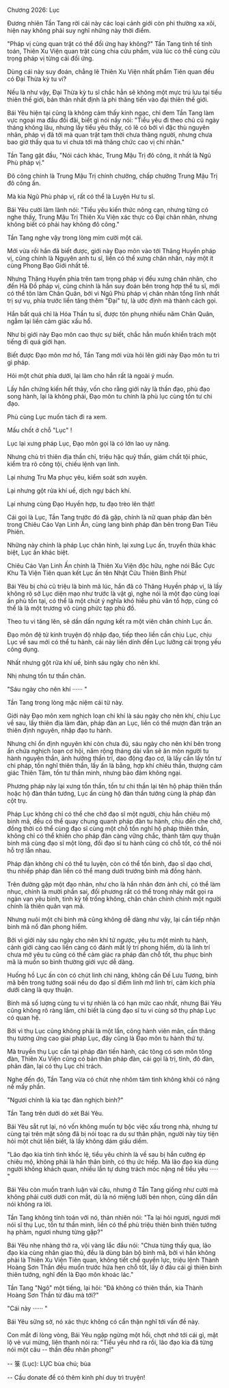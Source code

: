 




Chương 2026: Lục


Đương nhiên Tần Tang rời cái này các loại cảnh giới còn phi thường xa xôi, hiện nay không phải suy nghĩ những này thời điểm.

"Pháp vị cùng quan trật có thể đối ứng hay không?" Tần Tang tinh tế tính toán, Thiên Xu Viện quan trật cùng chia cửu phẩm, vừa lúc có thể cùng cửu trọng pháp vị từng cái đối ứng.

Dùng cái này suy đoán, chẳng lẽ Thiên Xu Viện nhất phẩm Tiên quan đều có Đại Thừa kỳ tu vi?

Nếu là như vậy, Đại Thừa kỳ tu sĩ chắc hẳn sẽ không một mực trú lưu tại tiểu thiên thế giới, bản thân nhất định là phi thăng tiến vào đại thiên thế giới.

Bái Yêu hiện tại cũng là không cảm thấy kinh ngạc, chỉ đem Tần Tang làm vực ngoại ma đầu đối đãi, biết gì nói nấy nói: "Tiểu yêu đi theo chủ cũ ngày tháng không lâu, nhưng lấy tiểu yêu thấy, có lẽ có bởi vì đặc thù nguyên nhân, pháp vị đã tới mà quan trật tạm thời chưa thăng người, nhưng chưa bao giờ thấy qua tu vi chưa tới mà thăng chức cao vị chi nhân."

Tần Tang gật đầu, "Nói cách khác, Trung Mậu Trị đô công, ít nhất là Ngũ Phù pháp vị."

Đô công chính là Trung Mậu Trị chính chưởng, chấp chưởng Trung Mậu Trị đô công ấn.

Mà kia Ngũ Phù pháp vị, rất có thể là Luyện Hư tu sĩ.

Bái Yêu cười làm lành nói: "Tiểu yêu kiến thức nông cạn, nhưng từng có nghe thấy, Trung Mậu Trị Thiên Xu Viện xác thực có Đại chân nhân, nhưng không biết có phải hay không đô công."

Tần Tang nghe vậy trong lòng mỉm cười một cái.

Mới vừa rồi hắn đã biết được, giới này Đạo môn vào tới Thăng Huyền pháp vị, cũng chính là Nguyên anh tu sĩ, liền có thể xưng chân nhân, này một ít cùng Phong Bạo Giới nhất tề.

Nhưng Thăng Huyền phía trên tam trọng pháp vị đều xưng chân nhân, cho đến Hà Đồ pháp vị, cũng chính là hắn suy đoán bên trong hợp thể tu sĩ, mới có thể tôn làm Chân Quân, bởi vì Ngũ Phù pháp vị chân nhân tổng lĩnh nhất trị sự vụ, phía trước liền tăng thêm "Đại" tự, là ước định mà thành cách gọi.

Hắn bất quá chỉ là Hóa Thần tu sĩ, được tôn phụng nhiều năm Chân Quân, ngẫm lại liền cảm giác xấu hổ.

Như bị giới này Đạo môn cao thực sự biết, chắc hẳn muốn khiển trách một tiếng đi quá giới hạn.

Biết được Đạo môn mơ hồ, Tần Tang mới vừa hỏi lên giới này Đạo môn tu trì gì pháp.

Hỏi một chút phía dưới, lại làm cho hắn rất là ngoài ý muốn.

Lấy hắn chứng kiến hết thảy, vốn cho rằng giới này là thần đạo, phù đạo song hành, lại là không phải, Đạo môn tu chính là phù lục cùng tồn tư chi đạo.

Phù cùng Lục muốn tách đi ra xem.

Mấu chốt ở chỗ "Lục" !

Lục lại xưng pháp Lục, Đạo môn gọi là có lớn lao uy năng.

Nhưng chủ trì thiên địa thần chỉ, triệu hặc quỷ thần, giám chất tội phúc, kiểm tra rõ công tội, chiếu lệnh vạn linh.

Lại nhưng Tru Ma phục yêu, kiểm soát sơn xuyên.

Lại nhưng gột rửa khí uế, dịch ngự bách khí.

Lại nhưng cùng Đạo Huyền hợp, tu đạo trèo lên thật!

Cái gọi là Lục, Tần Tang trước đó đã gặp, chính là nữ quan pháp đàn bên trong Chiêu Cáo Vạn Linh Ấn, cùng lang binh pháp đàn bên trong Đan Tiêu Phiên.

Những này chính là pháp Lục chân hình, lại xưng Lục ấn, truyền thừa khác biệt, Lục ấn khác biệt.

Chiêu Cáo Vạn Linh Ấn chính là Thiên Xu Viện độc hữu, nghe nói Bắc Cực Khu Tà Viện Tiên quan kết Lục ấn tên Nhật Cửu Thiên Binh Phù!

Bái Yêu bị chủ cũ triệu là binh mã lúc, hắn đã có Thăng Huyền pháp vị, là lấy không rõ sở Lục diện mạo như trước là vật gì, nghe nói là một đạo cùng loại ấn phù tồn tại, có thể là một chút ý nghĩa khó hiểu phù văn tổ hợp, cũng có thể là là một trương vô cùng phức tạp phù đồ.

Theo tu vi tăng lên, sẽ dần dần ngưng kết ra một viên chân chính Lục ấn.

Đạo môn đệ tử kinh truyện độ nhập đạo, tiếp theo liền cần chịu Lục, chịu Lục về sau mới có thể tu hành, cái này liền dính đến Lục lưỡng cái trọng yếu công dụng.

Nhất nhưng gột rửa khí uế, bình sáu ngày cho nên khí.

Nhị nhưng tồn tư thần chân.

"Sáu ngày cho nên khí ······ "

Tần Tang trong lòng mặc niệm cái từ này.

Giới này Đạo môn xem nghịch loạn chi khí là sáu ngày cho nên khí, chịu Lục về sau, lấy thiên địa làm đàn, pháp đàn an Lục, liền có thể mượn đàn trận an thiên định nguyên, nhập đạo tu hành.

Nhưng chỉ ổn định nguyên khí còn chưa đủ, sáu ngày cho nên khí bên trong ẩn chứa nghịch loạn cơ hội, năm rộng tháng dài vẫn sẽ ăn mòn người tu hành nguyên thần, ảnh hưởng thần trí, dao động đạo cơ, là lấy cần lấy tồn tư chi pháp, tồn nghĩ thiên thần, lấy ấn là bằng, hợp khí chiêu thần, thượng cảm giác Thiên Tâm, tồn tư thần minh, nhưng bảo đảm không ngại.

Phương pháp này lại xưng tồn thần, tồn tư chi thần lại tên hộ pháp thiên thần hoặc hộ đàn thần tướng, Lục ấn cùng hộ đàn thần tướng cùng là pháp đàn cột trụ.

Pháp Lục không chỉ có thể che chở đạo sĩ một người, chịu hắn chiêu mộ binh mã, đều có thể quay chung quanh pháp đàn tu hành, chịu đến che chở, đồng thời có thể cùng đạo sĩ cùng một chỗ tồn nghĩ hộ pháp thiên thần, không chỉ có thể khiến cho pháp đàn càng vững chắc, thành tâm quy thuận binh mã cùng đạo sĩ một lòng, đối đạo sĩ tu hành cũng có chỗ tốt, có thể nói hỗ trợ lẫn nhau.

Pháp đàn không chỉ có thể tu luyện, còn có thể tồn binh, đạo sĩ dạo chơi, thu nhiếp pháp đàn liền có thể mang dưới trướng binh mã đồng hành.

Trên đường gặp một đạo nhân, như cho là hắn nhân đơn ảnh chỉ, có thể làm nhục, chính là mười phần sai, đối phương rất có thể trong nháy mắt gọi ra ngàn vạn yêu binh, tinh kỳ tế trống không, chân chân chính chính một người chính là thiên quân vạn mã.

Nhưng nuôi một chi binh mã cũng không dễ dàng như vậy, lại cần tiếp nhận binh mã nổ đàn phong hiểm.

Bởi vì giới này sáu ngày cho nên khí tứ ngược, yêu tu một mình tu hành, cảnh giới càng cao liền càng có đánh mất lý trí phong hiểm, dù là linh trí chưa mở yêu tu cũng có thể cảm giác ra pháp đàn chỗ tốt, thu phục binh mã là muốn so bình thường giới vực dễ dàng.

Huống hồ Lục ấn còn có chút linh chi năng, không cần Đế Lưu Tương, binh mã bên trong tướng soái nếu do đạo sĩ điểm linh mở linh trí, cảm kích phía dưới càng là quy thuận.

Binh mã số lượng cùng tu vi tự nhiên là có hạn mức cao nhất, nhưng Bái Yêu cũng không rõ ràng lắm, chỉ biết là cùng đạo sĩ tu vi cùng sở thụ pháp Lục có quan hệ.

Bởi vì thụ Lục cũng không phải là một lần, công hành viên mãn, cần thăng thụ tương ứng cao giai pháp Lục, đây cũng là Đạo môn tu hành thứ tự.

Mà truyền thụ Lục cần tại pháp đàn tiến hành, các tông có sơn môn tông đàn, Thiên Xu Viện cũng có bản thân pháp đàn, cái gọi là trị, tĩnh, đô đàn, phân đàn, lại có thụ Lục chi trách.

Nghe đến đó, Tần Tang vừa có chút nhẹ nhõm tâm tình không khỏi có nặng nề mấy phần.

"Ngươi chính là kia tạc đàn nghịch binh?"

Tần Tang trên dưới dò xét Bái Yêu.

Bái Yêu sắt rụt lại, nó vốn không muốn tự bộc việc xấu trong nhà, nhưng tư cùng tại trên mặt sông đã bị nói toạc ra du sư thân phận, người này tùy tiện hỏi một chút liền biết, là lấy không dám giấu diếm.

"Lão đạo kia tính tình khốc lệ, tiểu yêu chính là về sau bị hắn cưỡng ép chiêu mộ, không phải là hắn thân binh, có thụ ức hiếp. Mà lão đạo kia dùng người không khách quan, nhiều lần tự dưng trách móc nặng nề tiểu yêu ····· "

Bái Yêu còn muốn tranh luận vài câu, nhưng ở Tần Tang giống như cười mà không phải cười dưới con mắt, dù là nó miệng lưỡi bén nhọn, cũng dần dần nói không ra lời.

Tần Tang không tính toán với nó, thản nhiên nói: "Ta lại hỏi ngươi, ngươi mới nói sĩ thụ Lục, tồn tư thần minh, liền có thể phù triệu thiên binh thiên tướng hạ phàm, ngươi nhưng từng gặp?"

Bái Yêu nhẹ nhàng thở ra, vội vàng lắc đầu nói: "Chưa từng thấy qua, lão đạo kia cùng nhân giao thủ, đều là dùng bản bộ binh mã, bởi vì hắn không phải là Thiên Xu Viện Tiên quan, không tiết chế quyền lực, triệu lệnh Thành Hoàng Sơn Thần đều muốn trước hứa hẹn chỗ tốt, lấy ở đâu cái gì thiên binh thiên tướng, nghĩ đến là Đạo môn khoác lác."

Tần Tang "Ngô" một tiếng, lại hỏi: "Đã không có thiên thần, kia Thành Hoàng Sơn Thần từ đâu mà tới?"

"Cái này ······ "

Bái Yêu sững sờ, nó xác thực không có cẩn thận nghĩ tới vấn đề này.

Con mắt đi lòng vòng, Bái Yêu ngập ngừng một hồi, chợt nhớ tới cái gì, mặt lộ vẻ vui mừng, liên thanh nói ra: "Tiểu yêu nhớ ra rồi, lão đạo kia đã từng nói một câu -- thần đều nhân phong!"

--
箓 (Lục): LỤC bùa chú; bùa

--
Cầu donate để có thêm kinh phí duy trì truyện!




